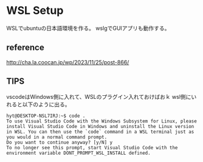 # WSL Setup

WSLでubuntuの日本語環境を作る。
wslgでGUIアプリも動作する。

## reference

<http://cha.la.coocan.jp/wp/2023/11/25/post-866/>

## TIPS

vscodeはWindows側に入れて、WSLのプラグイン入れておけばおｋ
wsl側にいれると以下のように出る。

```shell
hyt@DESKTOP-NSL7IRJ:~$ code .
To use Visual Studio Code with the Windows Subsystem for Linux, please install Visual Studio Code in Windows and uninstall the Linux version in WSL. You can then use the `code` command in a WSL terminal just as you would in a normal command prompt.
Do you want to continue anyway? [y/N] y
To no longer see this prompt, start Visual Studio Code with the environment variable DONT_PROMPT_WSL_INSTALL defined.
```
